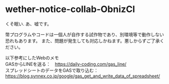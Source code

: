# wether-notice-collab-ObnizCl
くそ眠い.
あ、嘘です。

幣プログラムやコードは一個人が自作する試作物であり、別環境等で動作しない恐れもあります。
また、問題が発生しても対応しかねます。悪しからずご了承ください。

以下参考にしたWebのメモ    
GASからLINEを送る：　https://daily-coding.com/gas_line/    
スプレッドシートのデータをGASで取り込む：　https://blog.synnex.co.jp/google/gas_get_and_write_data_of_spreadsheet/        
